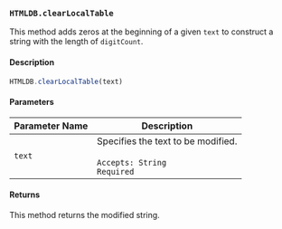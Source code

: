 ### `HTMLDB.clearLocalTable`

This method adds zeros at the beginning of a given `text` to construct a string with the length of `digitCount`.

#### Description

```javascript
HTMLDB.clearLocalTable(text)
```

#### Parameters

| Parameter Name             | Description                               |
| -------------------------- | ----------------------------------------- |
| `text` | Specifies the text to be modified.<br><br>`Accepts: String`<br>`Required` |

#### Returns

This method returns the modified string.